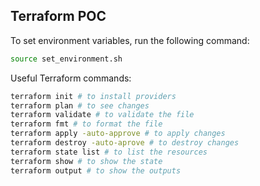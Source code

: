 ## Terraform POC

To set environment variables, run the following command:

```bash
source set_environment.sh
```

Useful Terraform commands:

```bash
terraform init # to install providers
terraform plan # to see changes
terraform validate # to validate the file
terraform fmt # to format the file
terraform apply -auto-approve # to apply changes
terraform destroy -auto-aprove # to destroy changes
terraform state list # to list the resources
terraform show # to show the state
terraform output # to show the outputs
```
